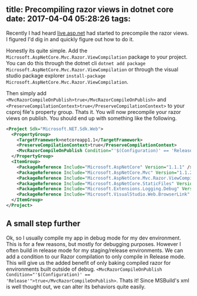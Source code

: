 title: Precompiling razor views in dotnet core
date: 2017-04-04 05:28:26
tags:
---

Recently I had heard [live.asp.net](https://github.com/aspnet/live.asp.net/blob/dev/src/live.asp.net/live.asp.net.csproj#L8) had started to precompile the razor views. I figured I'd dig in and quickly figure out how to do it.
<!-- more -->

Honestly its quite simple. Add the `Microsoft.AspNetCore.Mvc.Razor.ViewCompilation` package to your project. You can do this through the dotnet cli `dotnet add package Microsoft.AspNetCore.Mvc.Razor.ViewCompilation` or through the visual studio package explorer `install-package Microsoft.AspNetCore.Mvc.Razor.ViewCompilation`. 

Then simply add `<MvcRazorCompileOnPublish>true</MvcRazorCompileOnPublish>` and `<PreserveCompilationContext>true</PreserveCompilationContext>` to your csproj file's property group. Thats it. You will now precompile your razor views on publish. You should end up with something like the following.

```xml
<Project Sdk="Microsoft.NET.Sdk.Web">
  <PropertyGroup>
    <TargetFramework>netcoreapp1.1</TargetFramework>
    <PreserveCompilationContext>true</PreserveCompilationContext>
    <MvcRazorCompileOnPublish Condition="'$(Configuration)' == 'Release'">true</MvcRazorCompileOnPublish>
  </PropertyGroup>
  <ItemGroup>
    <PackageReference Include="Microsoft.AspNetCore" Version="1.1.1" />
    <PackageReference Include="Microsoft.AspNetCore.Mvc" Version="1.1.2" />
    <PackageReference Include="Microsoft.AspNetCore.Mvc.Razor.ViewCompilation" Version="1.1.0" />
    <PackageReference Include="Microsoft.AspNetCore.StaticFiles" Version="1.1.1" />
    <PackageReference Include="Microsoft.Extensions.Logging.Debug" Version="1.1.1" />
    <PackageReference Include="Microsoft.VisualStudio.Web.BrowserLink" Version="1.1.0" />
  </ItemGroup>
</Project>
```

## A small step further

Ok, so I usually compile my app in debug mode for my dev environment. This is for a few reasons, but mostly for debugging purposes. However I often build in release mode for my staging/release environments. We can add a condition to our Razor compilation to only compile in Release mode. This will give us the added benefit of only baking compiled razor for environments built outside of debug. `<MvcRazorCompileOnPublish Condition="'$(Configuration)' == 'Release'">true</MvcRazorCompileOnPublish>`. Thats it! Since MSBuild's xml is well thought out, we can alter its behaviors quite easily.